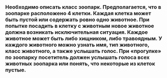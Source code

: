 ### Необходимо описать класс зоопарк. Предполагается, что в зоопарке расположено 4 клетки. Каждая клетка может быть пустой или содержать ровно одно животное. При попытке посадить в клетку с животным новое животное должна возникать исключительная ситуация. Каждое животное может быть либо хищником, либо травоядным. У каждого животного можно узнать имя, тип животного, класс животного, а также услышать голос. При «прогулке» по зоопарку посетитель должен услышать голоса всех животных зоопарка или понять, что некоторые из клеток пустые.
